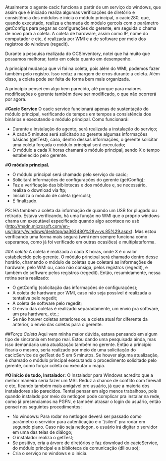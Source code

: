  Atualmente o agente cacic funciona a partir de um serviço do windows, que assim que é iniciado realiza algumas verificações de diretório e consistência dos módulos e inicia o módulo principal, o cacic280, que, quando executado, realiza a chamada do módulo gercols com o parâmetro getConfigs para pegar as configurações do gerente, em seguida o chama de novo para a coleta. A coleta de hardware, assim como IP, nome do computador e etc, é realizada por WMI e a de software por meio dos registros do windows (regedit).

  Durante a pesquisa realizada do OCSInventory, notei que há muito que possamos melhorar, tanto em coleta quanto em desempenho.

  A principal mudança que vi foi na coleta, pois além do WMI, podemos fazer também pelo registro. Isso reduz a margem de erros durante a coleta. Além disso, a coleta pode ser feita de forma bem mais organizada.

  A princípio pensei em algo bem parecido, até porque para maiores modificações o gerente também deve ser modificado, o que não ocorrerá por agora.


#**Cacic Service**
  O cacic service funcionará apenas de sustentação do módulo principal, verificando de tempos em tempos a consistência dos binários e executando o módulo principal.
  Como funcionará:
  * Durante a instalação do agente, será realizada a instalação do serviço;
  * A cada 5 minutos será solicitado ao gerente algumas informações básicas (getTest), caso, dentro dessas informações, o gerente solicitar uma coleta forçada o módulo principal será executado;
  * O módulo a cada X horas chamará o módulo principal, sendo X o tempo estabelecido pelo gerente.

#**O módulo principal.**
  * O módulo principal será chamado pelo serviço do cacic;
  * Solicitará informações de configurações do gerente (getConfig);
  * Faz a verificação das bibliotecas e dos módulos e, se necessário, realiza o download via ftp;
  * Inicializa o módulo de coleta (gercols);
  * É finalizado.

PS: Há também a coleta da informação de quando um USB for plugado ou retirado. Estava verificando, há uma função no WMI que o próprio windows chama um executável especificado quando algo acontece no usb (http://msdn.microsoft.com/en-us/library/windows/desktop/aa363480%28v=vs.85%29.aspx). Mas estou verificando uma forma mais segura (wmi nem sempre funciona como esperamos, como já foi verificado em outras ocasiões) e multiplataforma.

##*A coleta*
  A coleta é realizada a cada X horas, onde X é o valor estabelecido pelo gerente. O módulo principal será chamado dentro desse horário, chamando o módulo de coletas que coletará as informações de hardware, pelo WMI ou, caso não consiga, pelos registros (regedit), e também de software pelos registros (regedit).
  Então, resumidamente, nessa rotina seria realizado:

  * O getConfig (solicitação das informações de configurações);
  * A coleta de hardware por WMI, caso não seja possível é realizada a tentativa pelo regedit;
  * A coleta de software pelo regedit;
  * O envio das coletas é realizado separadamente, um envio pra software, um pra hardware, etc.;
  * Se não houver coletas anteriores ou a coleta atual for diferente da anterior, o envio das coletas para o gerente.


##*Força Coleta*
  Aqui vem minha maior dúvida, estava pensando em algum tipo de sincronia em tempo real. Estou dando uma pesquisada ainda, mas isso demandaria uma atualização também no gerente. Então a princípio ficaria o mesmo, seria realizado por meio de uma solicitação do cacicService de getTest de 5 em 5 minutos. Se houver alguma atualização, é chamado o módulo principal executando o procedimento solicitado pelo gerente, como forçar coleta ou executar o mapa.

#**O início de tudo, Instalador:**
  O Instalador para Windows acredito que a melhor maneira seria fazer um MSI. Reduz a chance de conflito com firewall e etc, ficando também mais amigável pro usuário, já que a maioria dos instaladores são parecidos.
Tentei pensar em algo menos trabalhoso, pois quando instalado por meio do netlogon pode complicar pra instalar na rede, como já presenciamos na PGFN, e também atrasar o login do usuário, então pensei nos seguintes procedimentos:
  * No windows: Para rodar no netlogon deverá ser passado como parâmetro o servidor para autenticação e o '/silent' pra rodar em segundo plano. Caso não seja netlogon, o usuário irá digitar o servidor em uma das telas de diálogo;
  * O instalador realiza o getTest;
  * Se positivo, cria a árvore de diretórios e faz download do cacicService, do módulo principal e a biblioteca de comunicação (dll ou so);
  * Cria o serviço no windows e o inicia.
